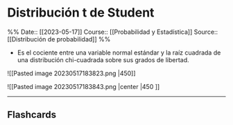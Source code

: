 # Distribución t de Student

%%
Date:: [[2023-05-17]]
Course:: [[Probabilidad y Estadística]]
Source:: [[Distribución de probabilidad]]
%%


- Es el cociente entre una variable normal estándar y la raíz cuadrada de una distribución chi-cuadrada sobre sus grados de libertad.

![[Pasted image 20230517183823.png |450]]

![[Pasted image 20230517183843.png |center |450 ]]

___
## Flashcards